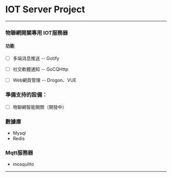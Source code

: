 # IOT Server Project

---

### 物聯網開關專用 IOT服務器
#### 功能
* [ ] 多端消息推送 -- Gotify
* [ ] 社交軟體通知 -- GoCQHttp
* [ ] Web網頁管理 -- Drogon、VUE


### 準備支持的設備：
* [ ] 物聯網智能開關（開發中） 

### 數據庫
* Mysql
* Redis

### Mqtt服務器
* mosquitto

---
